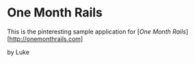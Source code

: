 # One Month Rails

This is the pinteresting sample application for 
[*One Month Rails*] [http://onemonthrails.com]

by Luke 